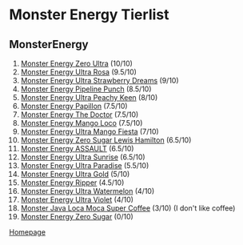 # Monster Energy Tierlist

## MonsterEnergy

1. [Monster Energy Zero Ultra](https://www.woolworths.com.au/shop/productdetails/489787/monster-energy-ultra-can) (10/10)
2. [Monster Energy Ultra Rosa](https://www.woolworths.com.au/shop/productdetails/124312/monster-energy-ultra-rosa-can) (9.5/10)
3. [Monster Energy Ultra Strawberry Dreams](https://www.coles.com.au/product/monster-energy-drink-ultra-strawberry-can-500ml-7717127) (9/10)
4. [Monster Energy Pipeline Punch](https://www.coles.com.au/product/monster-pipeline-punch-can-500ml-3511469) (8.5/10)
5. [Monster Energy Ultra Peachy Keen](https://www.woolworths.com.au/shop/productdetails/391929/monster-ultra-peachy-keen-energy-drink) (8/10)
6. [Monster Energy Papillon](https://www.woolworths.com.au/shop/productdetails/231564/monster-papillon-can?srsltid=AfmBOoo9-GBK22-TVWERJ-_EQbhnE85thAwDgViv7xEh3SsCy0f6GBxs) (7.5/10)
7. [Monster Energy The Doctor](https://www.monsterenergy.com/en-gb/energy-drinks/monster-energy/vr46-aka-the-doctor/) (7.5/10)
8. [Monster Energy Mango Loco](https://www.woolworths.com.au/shop/productdetails/698612/monster-energy-mango-loco-can) (7.5/10)
9. [Monster Energy Ultra Mango Fiesta](https://www.woolworths.com.au/shop/productdetails/174492/monster-energy-drink-ultra-fiesta-mango-flavour) (7/10)
10. [Monster Energy Zero Sugar Lewis Hamilton](https://www.monsterenergy.com/en-gb/energy-drinks/monster-energy/lewis-hamilton-zero-sugar/) (6.5/10)
11. [Monster Energy ASSAULT](https://www.monsterenergy.com/en-us/energy-drinks/monster-energy/assault/) (6.5/10)
12. [Monster Energy Ultra Sunrise](https://www.monsterenergy.com/en-us/energy-drinks/zero-sugar/ultra-sunrise/) (6.5/10)
13. [Monster Energy Ultra Paradise](https://www.woolworths.com.au/shop/productdetails/62911/monster-energy-ultra-paradise-can) (5.5/10)
14. [Monster Energy Ultra Gold](https://www.woolworths.com.au/shop/productdetails/220971/monster-energy-ultra-gold) (5/10)
15. [Monster Energy Ripper](https://www.monsterenergy.com/en-gb/energy-drinks/juiced-monster/ripper/) (4.5/10)
16. [Monster Energy Ultra Watermelon](https://www.monsterenergy.com/en-us/energy-drinks/zero-sugar/ultra-watermelon/) (4/10)
17. [Monster Energy Ultra Violet](https://www.monsterenergy.com/en-us/energy-drinks/zero-sugar/ultra-violet/) (4/10)
18. [Monster Java Loca Moca Super Coffee](https://www.woolworths.com.au/shop/productdetails/317864/monster-java-loca-moca-super-coffee) (3/10) (I don't like coffee)
19. [Monster Energy Zero Sugar](https://www.coles.com.au/product/monster-energy-drink-zero-sugar-can-500ml-7717116) (0/10)

[Homepage](https://jtrenerry.github.io/)
